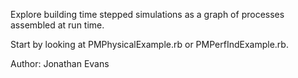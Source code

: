 Explore building time stepped simulations as a graph of processes assembled at run time.

Start by looking at PMPhysicalExample.rb or PMPerfIndExample.rb.

Author: Jonathan Evans
